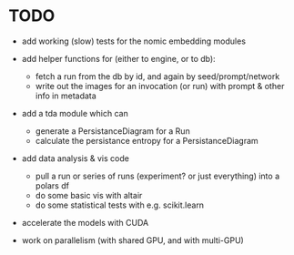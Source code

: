 # TODO

- add working (slow) tests for the nomic embedding modules

- add helper functions for (either to engine, or to db):

  - fetch a run from the db by id, and again by seed/prompt/network
  - write out the images for an invocation (or run) with prompt & other info in
    metadata

- add a tda module which can

  - generate a PersistanceDiagram for a Run
  - calculate the persistance entropy for a PersistanceDiagram

- add data analysis & vis code

  - pull a run or series of runs (experiment? or just everything) into a polars
    df
  - do some basic vis with altair
  - do some statistical tests with e.g. scikit.learn

- accelerate the models with CUDA

- work on parallelism (with shared GPU, and with multi-GPU)
